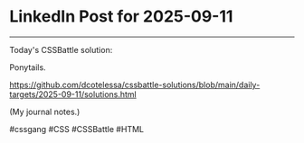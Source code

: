 # LinkedIn Post for 2025-09-11

---

Today's CSSBattle solution:

Ponytails.

https://github.com/dcotelessa/cssbattle-solutions/blob/main/daily-targets/2025-09-11/solutions.html

(My journal notes.)

#cssgang #CSS #CSSBattle #HTML
